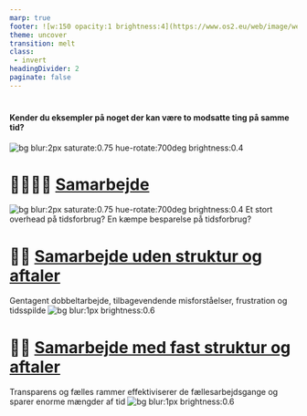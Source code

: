 ```yaml
---
marp: true
footer: ![w:150 opacity:1 brightness:4](https://www.os2.eu/web/image/website/1/logo/OS2%20%E2%80%93%20Offentligt%20digitaliseringsf%C3%A6llesskab?unique=8a4ead6)
theme: uncover
transition: melt
class:
 - invert
headingDivider: 2 
paginate: false
---
```

#
#### Kender du eksempler på noget der kan være to modsatte ting på samme tid?
![bg blur:2px saturate:0.75 hue-rotate:700deg brightness:0.4](https://images.pexels.com/photos/6833627/pexels-photo-6833627.jpeg)

# 🫱🏻‍🫲🏼 [Samarbejde]()
![bg blur:2px saturate:0.75 hue-rotate:700deg brightness:0.4](https://images.pexels.com/photos/3280130/pexels-photo-3280130.jpeg)
Et stort overhead på tidsforbrug?
En kæmpe besparelse på tidsforbrug?

<!-- transition: dissolve -->

# 🤜🏽 [Samarbejde uden struktur og aftaler]()
Gentagent dobbeltarbejde, tilbagevendende misforståelser, frustration og tidsspilde
![bg blur:1px brightness:0.6](https://images.pexels.com/photos/4480541/pexels-photo-4480541.jpeg?auto=compress&cs=tinysrgb&w=1260&h=750&dpr=1)

# 🤜🏽 [Samarbejde med fast struktur og aftaler]()
Transparens og fælles rammer effektiviserer de fællesarbejdsgange og sparer enorme mængder af tid
![bg blur:1px brightness:0.6](https://images.unsplash.com/photo-1589793463357-5fb813435467?q=80&w=1288&auto=format&fit=crop&ixlib=rb-4.0.3&ixid=M3wxMjA3fDB8MHxwaG90by1wYWdlfHx8fGVufDB8fHx8fA%3D%3D)
